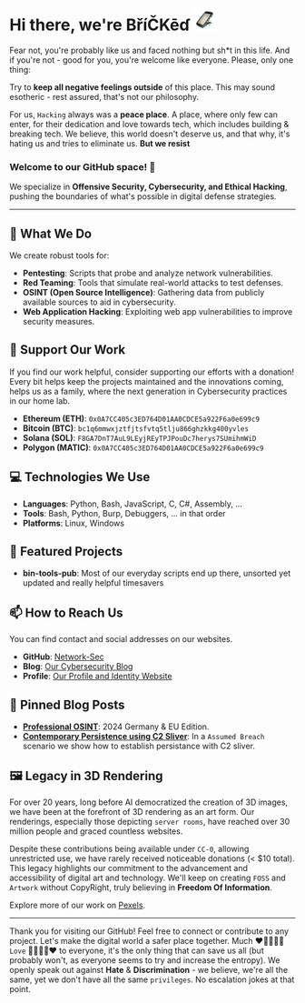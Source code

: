 # Hi there, we're ΒříČKēɗ  <img alt="bricked.png" src="https://github.com/Network-Sec/Network-Sec/blob/main/bricked.png?raw=true" data-hpc="true" style="width: 40px">

Fear not, you're probably like us and faced nothing but sh*t in this life. And if you're not - good for you, you're welcome like everyone. Please, only one thing: 

Try to **keep all negative feelings outside** of this place. This may sound esotheric - rest assured, that's not our philosophy. 

For us, `Hacking` always was a **peace place**. A place, where only few can enter, for their dedication and love towards tech, which includes building & breaking tech. We believe, this world doesn't deserve us, and that why, it's hating us and tries to eliminate us. **But we resist**

### Welcome to our GitHub space! 🚀

We specialize in **Offensive Security, Cybersecurity, and Ethical Hacking**, pushing the boundaries of what's possible in digital defense strategies. 

---

## 🧠 What We Do

We create robust tools for:
- **Pentesting**: Scripts that probe and analyze network vulnerabilities.
- **Red Teaming**: Tools that simulate real-world attacks to test defenses.
- **OSINT (Open Source Intelligence)**: Gathering data from publicly available sources to aid in cybersecurity.
- **Web Application Hacking**: Exploiting web app vulnerabilities to improve security measures.

## 💖 Support Our Work

If you find our work helpful, consider supporting our efforts with a donation! Every bit helps keep the projects maintained and the innovations coming, helps us as a family, where the next generation in Cybersecurity practices in our home lab. 

- **Ethereum (ETH)**: `0x0A7CC405c3ED764D01AA0CDCE5a922F6a0e699c9`
- **Bitcoin (BTC)**: `bc1q6mmwxjztfjtsfvtq5tlju866ghzkkg400yvles`
- **Solana (SOL)**: `F8GA7DnT7AuL9LEyjREyTPJPouDc7herys7SUmihmWiD`
- **Polygon (MATIC)**: `0x0A7CC405c3ED764D01AA0CDCE5a922F6a0e699c9`


## 💻 Technologies We Use

- **Languages**: Python, Bash, JavaScript, C, C#, Assembly, ...
- **Tools**: Bash, Python, Burp, Debuggers, ... in that order
- **Platforms**: Linux, Windows

## 🌟 Featured Projects

- **bin-tools-pub**: Most of our everyday scripts end up there, unsorted yet updated and really helpful timesavers

## 📫 How to Reach Us
You can find contact and social addresses on our websites. 

- **GitHub**: [Network-Sec](https://github.com/Network-Sec)
- **Blog**: [Our Cybersecurity Blog](https://blog.network-sec.de/)
- **Profile**: [Our Profile and Identity Website](https://profile.network-sec.de/)

## 📝 Pinned Blog Posts

- **[Professional OSINT](https://blog.network-sec.de/post/open_source_intelligence_2024_eu_version/)**: 2024 Germany & EU Edition.
- **[Contemporary Persistence using C2 Sliver](https://blog.network-sec.de/post/persistence_c2_contemporary_true_cybercrime_anyrun_sliver/)**: In a `Assumed Breach` scenario we show how to establish persistance with C2 sliver.

## 🖼️ Legacy in 3D Rendering

For over 20 years, long before AI democratized the creation of 3D images, we have been at the forefront of 3D rendering as an art form. Our renderings, especially those depicting `server rooms`, have reached over 30 million people and graced countless websites. 

Despite these contributions being available under `CC-0`, allowing unrestricted use, we have rarely received noticeable donations (< $10 total). This legacy highlights our commitment to the advancement and accessibility of digital art and technology. We'll keep on creating `FOSS` and `Artwork` without CopyRight, truly believing in **Freedom Of Information**. 

Explore more of our work on [Pexels](https://www.pexels.com/de-de/@artunchained/).

---

Thank you for visiting our GitHub! Feel free to connect or contribute to any project. Let's make the digital world a safer place together. Much ❤️🧡💕💞💓 `Love` 💓💞💕🧡❤️ to everyone, it's the only thing that can save us all (but probably won't, as everyone seems to try and increase the entropy). We openly speak out against **Hate** & **Discrimination** - we believe, we're all the same, yet we don't have all the same `privileges`. No escalation jokes at that point.


